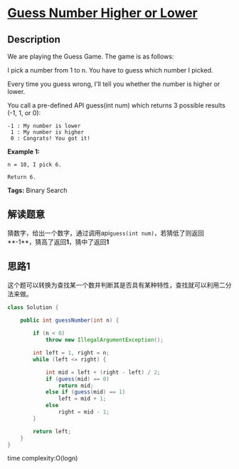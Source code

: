 # [Guess Number Higher or Lower][title]

## Description

We are playing the Guess Game. The game is as follows:

I pick a number from 1 to n. You have to guess which number I picked.

Every time you guess wrong, I'll tell you whether the number is higher or lower.

You call a pre-defined API guess(int num) which returns 3 possible results (-1, 1, or 0):

```
-1 : My number is lower
 1 : My number is higher
 0 : Congrats! You got it!
```

**Example 1:**

```
n = 10, I pick 6.

Return 6.
```


**Tags:** Binary Search

## 解读题意
猜数字，给出一个数字，通过调用api`guess(int num)`，若猜低了则返回**-1**，猜高了返回**1**，猜中了返回**1**

## 思路1 
这个题可以转换为查找某一个数并判断其是否具有某种特性，查找就可以利用二分法来做。

```java
class Solution {
    
    public int guessNumber(int n) {

        if (n < 0)
            throw new IllegalArgumentException();

        int left = 1, right = n;
        while (left <= right) {

            int mid = left + (right - left) / 2;
            if (guess(mid) == 0)
                return mid;
            else if (guess(mid) == 1)
                left = mid + 1;
            else
                right = mid - 1;
        }

        return left;
    }
}
```
time complexity:O(logn)

[title]: https://leetcode.com/problems/guess-number-higher-or-lower/description/